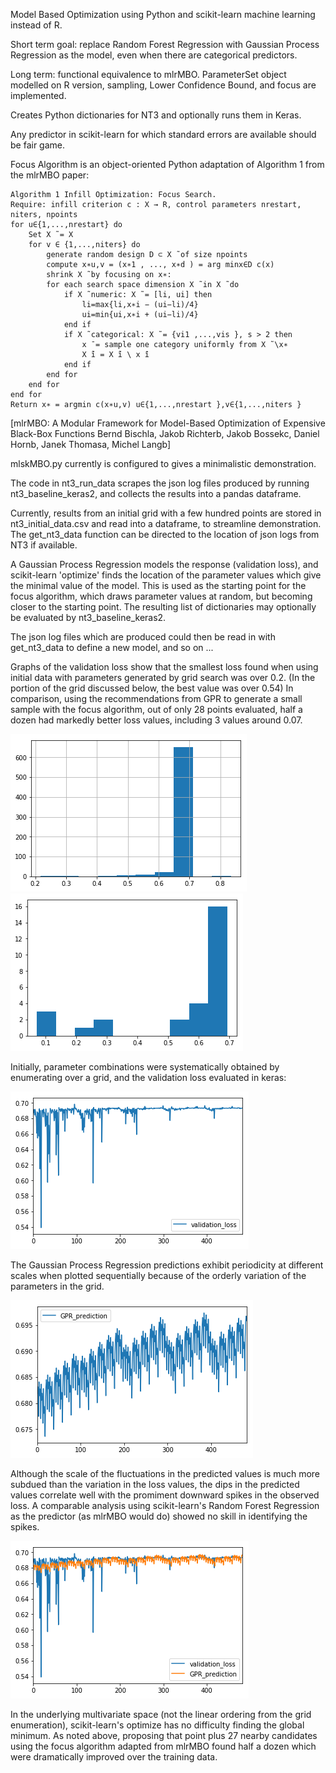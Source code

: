 Model Based Optimization using Python and scikit-learn machine learning instead of R. 

Short term goal: replace Random Forest Regression with Gaussian Process Regression as the model, even when there are categorical predictors. 

Long term: functional equivalence to mlrMBO.
ParameterSet object modelled on R version, sampling, Lower Confidence Bound, and focus are implemented.

Creates Python dictionaries for NT3 and optionally runs them in Keras.

Any predictor in scikit-learn for which standard errors are available should be fair game.


Focus Algorithm is an object-oriented Python adaptation of Algorithm 1 from the mlrMBO paper:

    Algorithm 1 Infill Optimization: Focus Search.
    Require: infill criterion c : X → R, control parameters nrestart, niters, npoints
    for u∈{1,...,nrestart} do 
        Set X ̃ = X
        for v ∈ {1,...,niters} do
            generate random design D ⊂ X ̃ of size npoints
            compute x∗u,v = (x∗1 , ..., x∗d ) = arg minx∈D c(x)
            shrink X ̃ by focusing on x∗:
            for each search space dimension X ̃ in X ̃ do
                if X ̃ numeric: X ̃ = [li, ui] then
                    li=max{li,x∗i − (ui−li)/4}
                    ui=min{ui,x∗i + (ui−li)/4}
                end if
                if X ̃ categorical: X ̃ = {vi1 ,...,vis }, s > 2 then
                    x ̄ = sample one category uniformly from X ̃ \x∗
                    X ̃i = X ̃i \ x ̄i
                end if 
            end for
        end for
    end for
    Return x∗ = argmin c(x∗u,v) u∈{1,...,nrestart },v∈{1,...,niters }


[mlrMBO: A Modular Framework for Model-Based Optimization of Expensive Black-Box Functions
Bernd Bischla, Jakob Richterb, Jakob Bossekc, Daniel Hornb, Janek Thomasa, Michel Langb]


mlskMBO.py currently is configured to gives a minimalistic demonstration.

The code in nt3_run_data scrapes the json log files produced by running nt3_baseline_keras2, and collects the results into a pandas dataframe.   

Currently, results from an initial grid with a few hundred points are stored in nt3_initial_data.csv and read into a dataframe, to streamline demonstration.  The get_nt3_data function can be directed to the location of json logs from NT3 if available.

A Gaussian Process Regression models the response (validation loss), and scikit-learn 'optimize' finds the location of the parameter values which give the minimal value of the model.  This is used as the starting point for the focus algorithm, which draws parameter values at random, but becoming closer to the starting point.  The resulting list of dictionaries may optionally be evaluated by nt3_baseline_keras2.

The json log files which are produced could then be read in with get_nt3_data to define a new model, and so on ... 

Graphs of the validation loss show that the smallest loss found when using initial data with parameters generated by grid search was over 0.2.  (In the portion of the grid discussed below, the best value was over 0.54)  In comparison, using the recommendations from GPR to generate a small sample with the focus algorithm, out of only 28 points evaluated, half a dozen had markedly better loss values, including 3 values around 0.07.

![initial data](https://github.com/ECP-CANDLE/Scratch/blob/master/mlskMBO/validation_loss_initial_grid.png) 
![recommendations from GPR](https://github.com/ECP-CANDLE/Scratch/blob/master/mlskMBO/validation_loss_GPR_recommendations.png)

Initially, parameter combinations were systematically obtained by enumerating over a grid, and the validation loss evaluated in keras:

![validation_loss](https://github.com/ECP-CANDLE/Scratch/blob/master/mlskMBO/validation_loss.png)

The Gaussian Process Regression predictions exhibit periodicity at different scales when plotted sequentially because of the orderly variation of the parameters in the grid.

![gpr_predictions](https://github.com/ECP-CANDLE/Scratch/blob/master/mlskMBO/GPR_predictions.png)

Although the scale of the fluctuations in the predicted values is much more subdued than the variation in the loss values, the dips in the predicted values correlate well with the promiment downward spikes in the observed loss.  A comparable analysis using scikit-learn's Random Forest Regression as the predictor (as mlrMBO would do) showed no skill in identifying the spikes.

![validation_loss_gpr_predictions](https://github.com/ECP-CANDLE/Scratch/blob/master/mlskMBO/validation_loss_GPR_predictions.png)

In the underlying multivariate space (not the linear ordering from the grid enumeration), scikit-learn's optimize has no difficulty finding the global minimum.  As noted above, proposing that point plus 27 nearby candidates using the focus algorithm adapted from mlrMBO found half a dozen which were dramatically improved over the training data.
